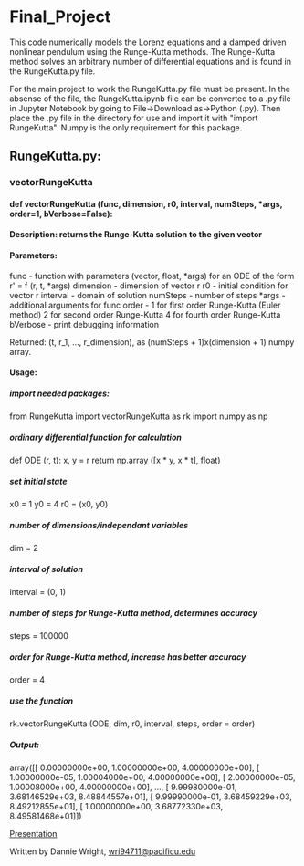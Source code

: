 # Final_Project

This code numerically models the Lorenz equations and a damped driven nonlinear pendulum using the Runge-Kutta methods. The Runge-Kutta method solves an arbitrary number of differential equations and is found in the RungeKutta.py file.

For the main project to work the RungeKutta.py file must be present. In the absense of the file, the RungeKutta.ipynb file can be converted to a .py file in Jupyter Notebook by going to File->Download as->Python (.py). Then place the .py file in the directory for use and import it with "import RungeKutta". Numpy is the only requirement for this package.

## RungeKutta.py:

### vectorRungeKutta

#### def vectorRungeKutta (func, dimension, r0, interval, numSteps, *args, order=1, bVerbose=False):

#### Description: returns the Runge-Kutta solution to the given vector
    
#### Parameters: 
   func - function with parameters (vector, float, *args) for
                   an ODE of the form r' = f (r, t, *args)
   dimension - dimension of vector r
   r0 - initial condition for vector r 
   interval - domain of solution
   numSteps - number of steps
   *args - additional arguments for func
   order - 1 for first order Runge-Kutta (Euler method)
           2 for second order Runge-Kutta
           4 for fourth order Runge-Kutta
   bVerbose - print debugging information
                        
Returned: (t, r_1, ..., r_dimension), as (numSteps + 1)x(dimension + 1) 
          numpy array.

#### Usage:

##### import needed packages:
from RungeKutta import vectorRungeKutta as rk
import numpy as np

##### ordinary differential function for calculation
def ODE (r, t):
   x, y = r
   return np.array ([x * y, x * t], float)

##### set initial state
x0 = 1
y0 = 4
r0 = (x0, y0)

##### number of dimensions/independant variables
dim = 2

##### interval of solution
interval = (0, 1)

##### number of steps for Runge-Kutta method, determines accuracy
steps = 100000

##### order for Runge-Kutta method, increase has better accuracy
order = 4

##### use the function
rk.vectorRungeKutta (ODE, dim, r0, interval, steps, order = order)

##### Output:
array([[  0.00000000e+00,   1.00000000e+00,   4.00000000e+00],
       [  1.00000000e-05,   1.00004000e+00,   4.00000000e+00],
       [  2.00000000e-05,   1.00008000e+00,   4.00000000e+00],
       ..., 
       [  9.99980000e-01,   3.68146529e+03,   8.48844557e+01],
       [  9.99990000e-01,   3.68459229e+03,   8.49212855e+01],
       [  1.00000000e+00,   3.68772330e+03,   8.49581468e+01]])

[Presentation](https://drive.google.com/open?id=1IMgNnLmswsDnQJt_CLs0p3njH_Yr4FvHy-orAj_HOgA)


Written by Dannie Wright, wri94711@pacificu.edu

